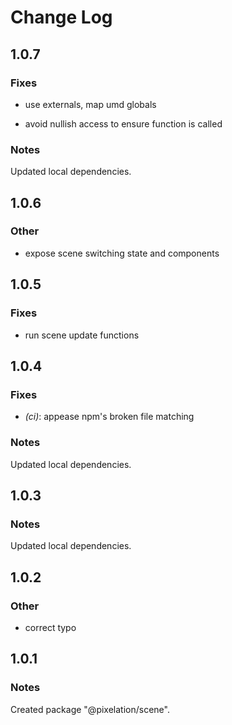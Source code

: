 # Change Log

## 1.0.7

### Fixes

- use externals, map umd globals

- avoid nullish access to ensure function is called

### Notes

Updated local dependencies.

## 1.0.6

### Other

- expose scene switching state and components

## 1.0.5

### Fixes

- run scene update functions

## 1.0.4

### Fixes

- _(ci)_: appease npm's broken file matching

### Notes

Updated local dependencies.

## 1.0.3

### Notes

Updated local dependencies.

## 1.0.2

### Other

- correct typo

## 1.0.1

### Notes

Created package "@pixelation/scene".

